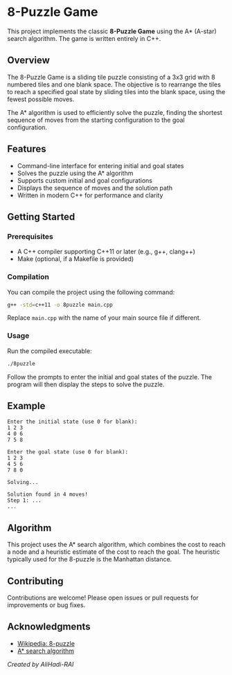 # 8-Puzzle Game

This project implements the classic **8-Puzzle Game** using the A* (A-star) search algorithm. The game is written entirely in C++.

## Overview

The 8-Puzzle Game is a sliding tile puzzle consisting of a 3x3 grid with 8 numbered tiles and one blank space. The objective is to rearrange the tiles to reach a specified goal state by sliding tiles into the blank space, using the fewest possible moves.

The A* algorithm is used to efficiently solve the puzzle, finding the shortest sequence of moves from the starting configuration to the goal configuration.

## Features

- Command-line interface for entering initial and goal states
- Solves the puzzle using the A* algorithm
- Supports custom initial and goal configurations
- Displays the sequence of moves and the solution path
- Written in modern C++ for performance and clarity

## Getting Started

### Prerequisites

- A C++ compiler supporting C++11 or later (e.g., g++, clang++)
- Make (optional, if a Makefile is provided)

### Compilation

You can compile the project using the following command:

```sh
g++ -std=c++11 -o 8puzzle main.cpp
```

Replace `main.cpp` with the name of your main source file if different.

### Usage

Run the compiled executable:

```sh
./8puzzle
```

Follow the prompts to enter the initial and goal states of the puzzle. The program will then display the steps to solve the puzzle.

## Example

```
Enter the initial state (use 0 for blank):
1 2 3
4 0 6
7 5 8

Enter the goal state (use 0 for blank):
1 2 3
4 5 6
7 8 0

Solving...

Solution found in 4 moves!
Step 1: ...
...
```

## Algorithm

This project uses the A* search algorithm, which combines the cost to reach a node and a heuristic estimate of the cost to reach the goal. The heuristic typically used for the 8-puzzle is the Manhattan distance.

## Contributing

Contributions are welcome! Please open issues or pull requests for improvements or bug fixes.


## Acknowledgments

- [Wikipedia: 8-puzzle](https://en.wikipedia.org/wiki/15_puzzle)
- [A* search algorithm](https://en.wikipedia.org/wiki/A*_search_algorithm)

*Created by AliHadi-RAI*
